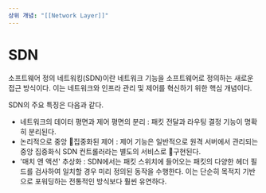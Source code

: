 ```yaml
---
상위 개념: "[[Network Layer]]"
---
```

# SDN
소프트웨어 정의 네트워킹(SDN)이란 네트워크 기능을 소프트웨어로 정의하는 새로운 접근 방식이다. 이는 네트워크와 인프라 관리 및 제어를 혁신하기 위한 핵심 개념이다.

SDN의 주요 특징은 다음과 같다.

* 네트워크의 데이터 평면과 제어 평면의 분리 : 패킷 전달과 라우팅 결정 기능이 명확히 분리된다.
* 논리적으로 중앙 집중화된 제어 : 제어 기능은 일반적으로 원격 서버에서 관리되는 중앙 집중화식 SDN 컨트롤러라는 별도의 서비스로 구현된다.
* '매치 앤 액션' 추상화 : SDN에서는 패킷 스위치에 들어오는 패킷의 다양한 헤더 필드를 검사하여 일치할 경우 미리 정의된 동작을 수행한다. 이는 단순히 목적지 기반으로 포워딩하는 전통적인 방식보다 훨씬 유연하다.